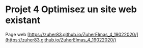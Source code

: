 # Projet 4 Optimisez un site web existant
Page web [https://zuher83.github.io/ZuherElmas_4_19022020/](https://zuher83.github.io/ZuherElmas_4_19022020/)
